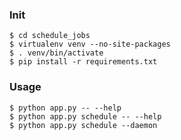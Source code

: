 ### Init

```
$ cd schedule_jobs
$ virtualenv venv --no-site-packages
$ . venv/bin/activate
$ pip install -r requirements.txt
```


### Usage

```
$ python app.py -- --help
$ python app.py schedule -- --help
$ python app.py schedule --daemon
```
